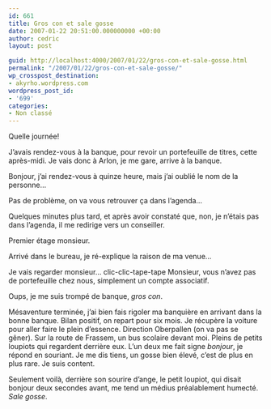 ```yaml
---
id: 661
title: Gros con et sale gosse
date: 2007-01-22 20:51:00.000000000 +00:00
author: cedric
layout: post

guid: http://localhost:4000/2007/01/22/gros-con-et-sale-gosse.html
permalink: "/2007/01/22/gros-con-et-sale-gosse/"
wp_crosspost_destination:
- akyrho.wordpress.com
wordpress_post_id:
- '699'
categories:
- Non classé
---
```

Quelle journée!

J’avais rendez-vous à la banque, pour revoir un portefeuille de titres, cette après-midi. Je vais donc à Arlon, je me gare, arrive à la banque.

Bonjour, j’ai rendez-vous à quinze heure, mais j’ai oublié le nom de la personne…

Pas de problème, on va vous retrouver ça dans l’agenda…

Quelques minutes plus tard, et après avoir constaté que, non, je n’étais pas dans l’agenda, il me redirige vers un conseiller.

Premier étage monsieur.

Arrivé dans le bureau, je ré-explique la raison de ma venue…

Je vais regarder monsieur… clic-clic-tape-tape Monsieur, vous n’avez pas de portefeuille chez nous, simplement un compte associatif.

Oups, je me suis trompé de banque, _gros con_.

Mésaventure terminée, j’ai bien fais rigoler ma banquière en arrivant dans la bonne banque. Bilan positif, on repart pour six mois. Je récupère la voiture pour aller faire le plein d’essence. Direction Oberpallen (on va pas se gêner). Sur la route de Frassem, un bus scolaire devant moi. Pleins de petits loupiots qui regardent derrière eux. L’un deux me fait signe _bonjour_, je répond en souriant. Je me dis tiens, un gosse bien élevé, c’est de plus en plus rare. Je suis content.

Seulement voilà, derrière son sourire d’ange, le petit loupiot, qui disait bonjour deux secondes avant, me tend un médius préalablement humecté. _Sale gosse_.
